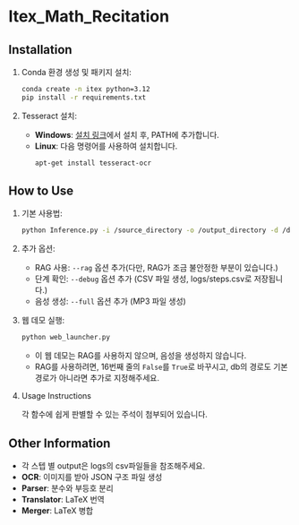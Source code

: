 # Itex_Math_Recitation

## Installation

1. Conda 환경 생성 및 패키지 설치:
    ```sh
    conda create -n itex python=3.12
    pip install -r requirements.txt
    ```

2. Tesseract 설치:
    - **Windows**: [설치 링크](https://github.com/UB-Mannheim/tesseract/wiki)에서 설치 후, PATH에 추가합니다.
    - **Linux**: 다음 명령어를 사용하여 설치합니다.
        ```sh
        apt-get install tesseract-ocr
        ```

## How to Use

1. 기본 사용법:
    ```sh
    python Inference.py -i /source_directory -o /output_directory -d /database_directory_for_rag --debug --full
    ```

2. 추가 옵션:
    - RAG 사용: `--rag` 옵션 추가(다만, RAG가 조금 불안정한 부분이 있습니다.)
    - 단계 확인: `--debug` 옵션 추가 (CSV 파일 생성, logs/steps.csv로 저장됩니다.)
    - 음성 생성: `--full` 옵션 추가 (MP3 파일 생성)

3. 웹 데모 실행:
    ```sh
    python web_launcher.py
    ```
    - 이 웹 데모는 RAG를 사용하지 않으며, 음성을 생성하지 않습니다.
    - RAG를 사용하려면, 16번째 줄의 `False`를 `True`로 바꾸시고, db의 경로도 기본 경로가 아니라면 추가로 지정해주세요.
  
4. Usage Instructions

    각 함수에 쉽게 판별할 수 있는 주석이 첨부되어 있습니다.

## Other Information
- 각 스텝 별 output은 logs의 csv파일들을 참조해주세요.
- **OCR**: 이미지를 받아 JSON 구조 파일 생성
- **Parser**: 분수와 부등호 분리
- **Translator**: LaTeX 번역
- **Merger**: LaTeX 병합

